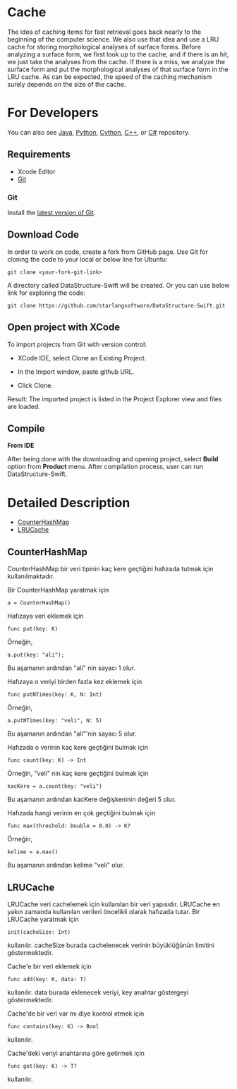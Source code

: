 Cache
============

The idea of caching items for fast retrieval goes back nearly to the beginning of the computer science. We also use that idea and use a LRU cache for storing morphological analyses of surface forms. Before analyzing a surface form, we first look up to the cache, and if there is an hit, we just take the analyses from the cache. If there is a miss, we analyze the surface form and put the morphological analyses of that surface form in the LRU cache. As can be expected, the speed of the caching mechanism surely depends on the size of the cache.

For Developers
============
You can also see [Java](https://github.com/starlangsoftware/DataStructure), [Python](https://github.com/starlangsoftware/DataStructure-Py), [Cython](https://github.com/starlangsoftware/DataStructure-Cy), [C++](https://github.com/starlangsoftware/DataStructure-CPP), or [C#](https://github.com/starlangsoftware/DataStructure-CS) repository.

## Requirements

* Xcode Editor
* [Git](#git)

### Git

Install the [latest version of Git](https://git-scm.com/book/en/v2/Getting-Started-Installing-Git).

## Download Code

In order to work on code, create a fork from GitHub page. 
Use Git for cloning the code to your local or below line for Ubuntu:

	git clone <your-fork-git-link>

A directory called DataStructure-Swift will be created. Or you can use below link for exploring the code:

	git clone https://github.com/starlangsoftware/DataStructure-Swift.git

## Open project with XCode

To import projects from Git with version control:

* XCode IDE, select Clone an Existing Project.

* In the Import window, paste github URL.

* Click Clone.

Result: The imported project is listed in the Project Explorer view and files are loaded.


## Compile

**From IDE**

After being done with the downloading and opening project, select **Build** option from **Product** menu. After compilation process, user can run DataStructure-Swift.

Detailed Description
============

+ [CounterHashMap](#counterhashmap)
+ [LRUCache](#lrucache)

## CounterHashMap

CounterHashMap bir veri tipinin kaç kere geçtiğini hafızada tutmak için kullanılmaktadır.

Bir CounterHashMap yaratmak için

	a = CounterHashMap()

Hafızaya veri eklemek için

	func put(key: K)

Örneğin,

	a.put(key: "ali");

Bu aşamanın ardından "ali" nin sayacı 1 olur.

Hafızaya o veriyi birden fazla kez eklemek için

	func putNTimes(key: K, N: Int)

Örneğin,

	a.putNTimes(key: "veli", N: 5)

Bu aşamanın ardından "ali"'nin sayacı 5 olur.

Hafızada o verinin kaç kere geçtiğini bulmak için

	func count(key: K) -> Int

Örneğin, "veli" nin kaç kere geçtiğini bulmak için

	kacKere = a.count(key: "veli")

Bu aşamanın ardından kacKere değişkeninin değeri 5 olur.

Hafızada hangi verinin en çok geçtiğini bulmak için

	func max(threshold: Double = 0.0) -> K?

Örneğin,

	kelime = a.max()

Bu aşamanın ardından kelime "veli" olur.

## LRUCache

LRUCache veri cachelemek için kullanılan bir veri yapısıdır. LRUCache en yakın zamanda 
kullanılan verileri öncelikli olarak hafızada tutar. Bir LRUCache yaratmak için

	init(cacheSize: Int)

kullanılır. cacheSize burada cachelenecek verinin büyüklüğünün limitini göstermektedir.

Cache'e bir veri eklemek için

	func add(key: K, data: T)

kullanılır. data burada eklenecek veriyi, key anahtar göstergeyi göstermektedir.

Cache'de bir veri var mı diye kontrol etmek için

	func contains(key: K) -> Bool

kullanılır.

Cache'deki veriyi anahtarına göre getirmek için

	func get(key: K) -> T?

kullanılır.
